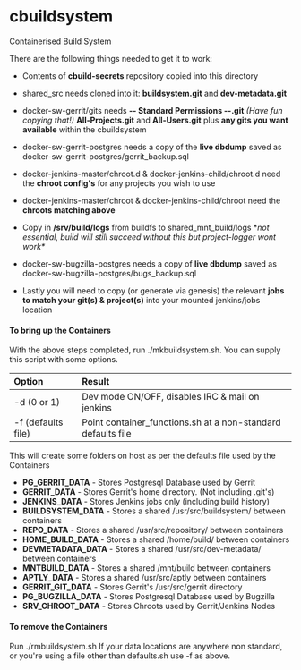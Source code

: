 # cbuildsystem
Containerised Build System

There are the following things needed to get it to work:
    
* Contents of **cbuild-secrets** repository copied into this directory

* shared_src needs cloned into it: **buildsystem.git** and **dev-metadata.git**

* docker-sw-gerrit/gits needs **-- Standard Permissions --.git** *(Have fun copying that!)* **All-Projects.git** and **All-Users.git** plus **any gits you want available** within the cbuildsystem

* docker-sw-gerrit-postgres needs a copy of the **live dbdump** saved as docker-sw-gerrit-postgres/gerrit_backup.sql

* docker-jenkins-master/chroot.d & docker-jenkins-child/chroot.d need the **chroot config's** for any projects you wish to use

* docker-jenkins-master/chroot & docker-jenkins-child/chroot need the **chroots matching above**

* Copy in **/srv/build/logs** from buildfs to shared_mnt_build/logs \**not essential, build will still succeed without this but project-logger wont work\**

* docker-sw-bugzilla-postgres needs a copy of **live dbdump** saved as
docker-sw-bugzilla-postgres/bugs_backup.sql

* Lastly you will need to copy (or generate via genesis) the relevant **jobs to match your git(s) & project(s)** into your mounted jenkins/jobs location

#### To bring up the Containers 
With the above steps completed, run ./mkbuildsystem.sh.
You can supply this script with some options.

| Option | Result |
| :------ | :------ |
| -d (0 or 1) | Dev mode ON/OFF, disables IRC & mail on jenkins |
| -f (defaults file) | Point container_functions.sh at a non-standard defaults file |

This will create some folders on host as per the defaults file used by the Containers

* **PG_GERRIT_DATA** - Stores Postgresql Database used by Gerrit
* **GERRIT_DATA** - Stores Gerrit's home directory. (Not including .git's)
* **JENKINS_DATA** - Stores Jenkins jobs only (including build history)
* **BUILDSYSTEM_DATA** - Stores a shared /usr/src/buildsystem/ between containers
* **REPO_DATA** - Stores a shared /usr/src/repository/ between containers
* **HOME_BUILD_DATA** - Stores a shared /home/build/ between containers
* **DEVMETADATA_DATA** - Stores a shared /usr/src/dev-metadata/ between containers
* **MNTBUILD_DATA** - Stores a shared /mnt/build between containers
* **APTLY_DATA** - Stores a shared /usr/src/aptly between containers
* **GERRIT_GIT_DATA** - Stores Gerrit's /usr/src/gerrit directory
* **PG_BUGZILLA_DATA** - Stores Postgresql Database used by Bugzilla
* **SRV_CHROOT_DATA** - Stores Chroots used by Gerrit/Jenkins Nodes

#### To remove the Containers
Run ./rmbuildsystem.sh
If your data locations are anywhere non standard, or you're using a file other than defaults.sh use -f <file to use> as above.

